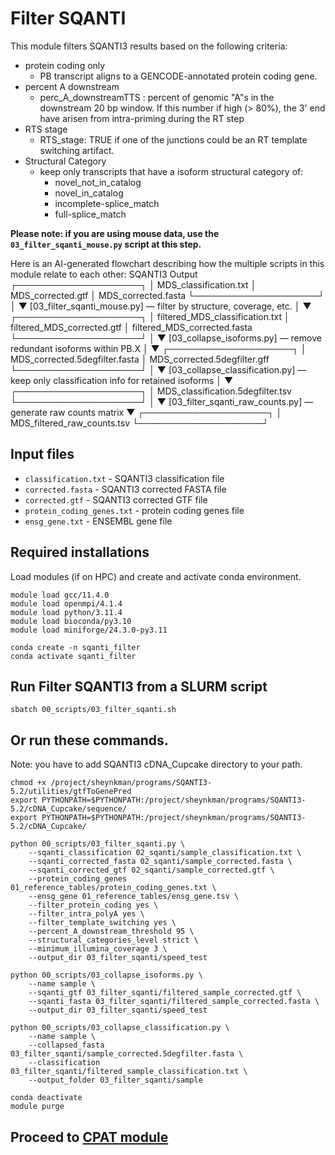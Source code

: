 # Filter SQANTI
This module filters SQANTI3 results based on the following criteria:
- protein coding only
  - PB transcript aligns to a GENCODE-annotated protein coding gene.
- percent A downstream
  - perc_A_downstreamTTS : percent of genomic "A"s in the downstream 20 bp window. If this number if high (> 80%), the 3' end have arisen from intra-priming during the RT step
- RTS stage
  - RTS_stage: TRUE if one of the junctions could be an RT template switching artifact.
- Structural Category
  - keep only transcripts that have a isoform structural category of:
    - novel_not_in_catalog
    - novel_in_catalog
    - incomplete-splice_match
    - full-splice_match <br />
  
**Please note: if you are using mouse data, use the `03_filter_sqanti_mouse.py` script at this step.** <br />

Here is an AI-generated flowchart describing how the multiple scripts in this module relate to each other:
         SQANTI3 Output
     ┌────────────────────┐
     │ MDS_classification.txt
     │ MDS_corrected.gtf
     │ MDS_corrected.fasta
     └────────────────────┘
               │
               ▼
[03_filter_sqanti_mouse.py] — filter by structure, coverage, etc.
               │
               ▼
     ┌────────────────────┐
     │ filtered_MDS_classification.txt
     │ filtered_MDS_corrected.gtf
     │ filtered_MDS_corrected.fasta
     └────────────────────┘
               │
               ▼
[03_collapse_isoforms.py] — remove redundant isoforms within PB.X
               │
               ▼
     ┌────────────────────┐
     │ MDS_corrected.5degfilter.fasta
     │ MDS_corrected.5degfilter.gff
     └────────────────────┘
               │
               ▼
[03_collapse_classification.py] — keep only classification info for retained isoforms
               │
               ▼
     ┌────────────────────┐
     │ MDS_classification.5degfilter.tsv
     └────────────────────┘
               │
               ▼
[03_filter_sqanti_raw_counts.py] — generate raw counts matrix
               ▼
     ┌────────────────────┐
     │ MDS_filtered_raw_counts.tsv
     └────────────────────┘

## Input files
- `classification.txt` - SQANTI3 classification file
- `corrected.fasta` - SQANTI3 corrected FASTA file
- `corrected.gtf` - SQANTI3 corrected GTF file
- `protein_coding_genes.txt` - protein coding genes file
- `ensg_gene.txt` - ENSEMBL gene file

## Required installations
Load modules (if on HPC) and create and activate conda environment. <br />
```
module load gcc/11.4.0  
module load openmpi/4.1.4
module load python/3.11.4
module load bioconda/py3.10
module load miniforge/24.3.0-py3.11

conda create -n sqanti_filter
conda activate sqanti_filter
```
## Run Filter SQANTI3 from a SLURM script
```
sbatch 00_scripts/03_filter_sqanti.sh
```
## Or run these commands.
Note: you have to add SQANTI3 cDNA_Cupcake directory to your path. <br />
```
chmod +x /project/sheynkman/programs/SQANTI3-5.2/utilities/gtfToGenePred
export PYTHONPATH=$PYTHONPATH:/project/sheynkman/programs/SQANTI3-5.2/cDNA_Cupcake/sequence/
export PYTHONPATH=$PYTHONPATH:/project/sheynkman/programs/SQANTI3-5.2/cDNA_Cupcake/

python 00_scripts/03_filter_sqanti.py \
    --sqanti_classification 02_sqanti/sample_classification.txt \
    --sqanti_corrected_fasta 02_sqanti/sample_corrected.fasta \
    --sqanti_corrected_gtf 02_sqanti/sample_corrected.gtf \
    --protein_coding_genes 01_reference_tables/protein_coding_genes.txt \
    --ensg_gene 01_reference_tables/ensg_gene.tsv \
    --filter_protein_coding yes \
    --filter_intra_polyA yes \
    --filter_template_switching yes \
    --percent_A_downstream_threshold 95 \
    --structural_categories_level strict \
    --minimum_illumina_coverage 3 \
    --output_dir 03_filter_sqanti/speed_test

python 00_scripts/03_collapse_isoforms.py \
    --name sample \
    --sqanti_gtf 03_filter_sqanti/filtered_sample_corrected.gtf \
    --sqanti_fasta 03_filter_sqanti/filtered_sample_corrected.fasta \
    --output_dir 03_filter_sqanti/speed_test

python 00_scripts/03_collapse_classification.py \
    --name sample \
    --collapsed_fasta 03_filter_sqanti/sample_corrected.5degfilter.fasta \
    --classification 03_filter_sqanti/filtered_sample_classification.txt \
    --output_folder 03_filter_sqanti/sample

conda deactivate
module purge
```

## Proceed to [CPAT module](https://github.com/efwatts/LRP_Troubleshooting/tree/main/04_CPAT)
